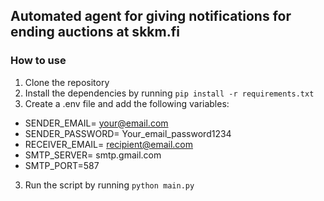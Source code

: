 ## Automated agent for giving notifications for ending auctions at skkm.fi

### How to use

1. Clone the repository
2. Install the dependencies by running `pip install -r requirements.txt`
3. Create a .env file and add the following variables:
- SENDER_EMAIL= your@email.com
- SENDER_PASSWORD= Your_email_password1234
- RECEIVER_EMAIL= recipient@email.com
- SMTP_SERVER= smtp.gmail.com
- SMTP_PORT=587
3. Run the script by running `python main.py`